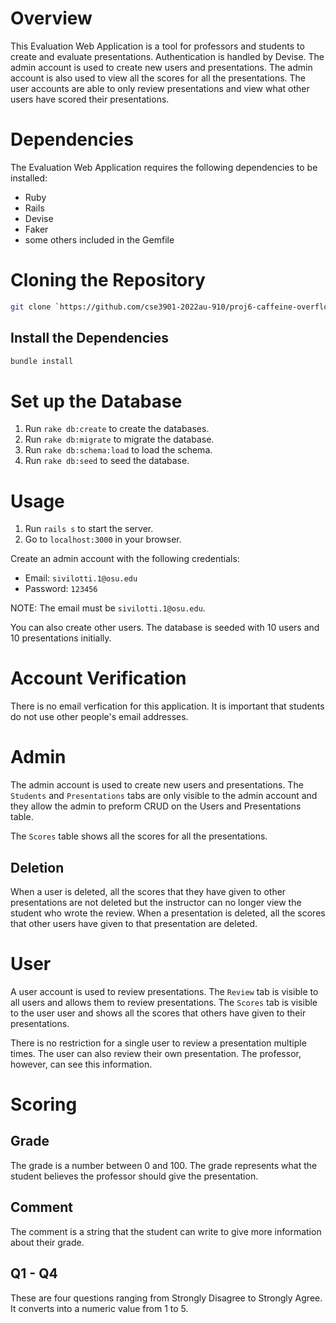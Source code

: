 # Overview
This Evaluation Web Application is a tool for professors and students to create and evaluate presentations. Authentication is handled by Devise. The admin account is used to create new users and presentations. The admin account is also used to view all the scores for all the presentations. The user accounts are able to only review presentations
and view what other users have scored their presentations.

# Dependencies
The Evaluation Web Application requires the following dependencies to be installed:

- Ruby
- Rails
- Devise
- Faker
- some others included in the Gemfile

# Cloning the Repository
```bash
git clone `https://github.com/cse3901-2022au-910/proj6-caffeine-overflow.git`
```

## Install the Dependencies
```bash
bundle install
```

# Set up the Database
1. Run `rake db:create` to create the databases.
2. Run `rake db:migrate` to migrate the database.
3. Run `rake db:schema:load` to load the schema.
4. Run `rake db:seed` to seed the database.

# Usage
1. Run `rails s` to start the server.
2. Go to `localhost:3000` in your browser.

Create an admin account with the following credentials:
- Email: `sivilotti.1@osu.edu`
- Password: `123456`

NOTE: The email must be `sivilotti.1@osu.edu`.

You can also create other users. The database is seeded with 10 users and 10 presentations initially.

# Account Verification
There is no email verfication for this application. It is important that students do not use other people's email addresses.

# Admin
The admin account is used to create new users and presentations. The `Students` and `Presentations` tabs are only visible to the admin account and they allow the admin to preform CRUD on the Users and Presentations table.

The `Scores` table shows all the scores for all the presentations.

## Deletion
When a user is deleted, all the scores that they have given to other presentations are not deleted but the instructor can no longer view the student who wrote the review. When a presentation is deleted, all the scores that other users have given to that presentation are deleted.

# User
A user account is used to review presentations. The `Review` tab is visible to all users and allows them to review presentations. The `Scores` tab is visible to the user user and shows all the scores that others have given to their presentations.

There is no restriction for a single user to review a presentation multiple times. The user can also review their own presentation. The professor, however,
can see this information.

# Scoring
## Grade
The grade is a number between 0 and 100. The grade represents what the student believes the professor should give the presentation.

## Comment
The comment is a string that the student can write to give more information about their grade.

## Q1 - Q4
These are four questions ranging from Strongly Disagree to Strongly Agree. It converts into a numeric value from 1 to 5.
